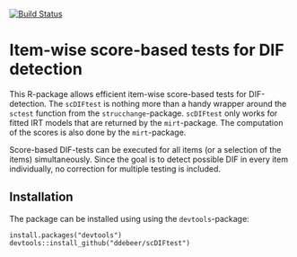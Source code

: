 [![Build Status](https://travis-ci.org/ddebeer/scDIFtest.svg?branch=master)](https://travis-ci.org/ddebeer/scDIFtest)

# Item-wise score-based tests for DIF detection

This R-package allows efficient item-wise score-based tests for DIF-detection. The `scDIFtest` is nothing more than a handy wrapper around the `sctest` function from the `strucchange`-package. `scDIFtest` only works for fitted IRT models that are returned by the `mirt`-package. The computation of the scores is also done by the `mirt`-package.

Score-based DIF-tests can be executed for all items (or a selection of the items) simultaneously. Since the goal is to detect possible DIF in every item individually, no correction for multiple testing is included. 


## Installation


The package can be installed using using the `devtools`-package:

```
install.packages("devtools")
devtools::install_github("ddebeer/scDIFtest")
```
